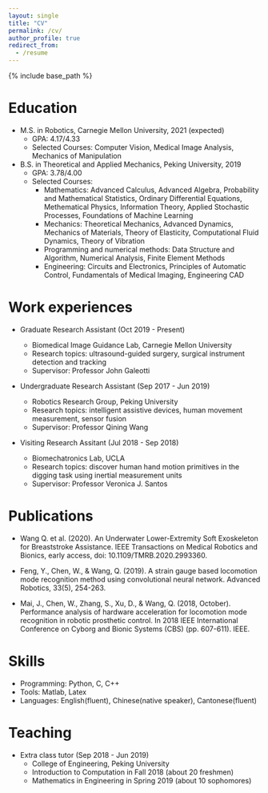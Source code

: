 ```yaml
---
layout: single
title: "CV"
permalink: /cv/
author_profile: true
redirect_from:
  - /resume
---
```


{% include base_path %}

Education
======
* M.S. in Robotics, Carnegie Mellon University, 2021 (expected)
  * GPA: 4.17/4.33
  * Selected Courses: Computer Vision, Medical Image Analysis, Mechanics of Manipulation
* B.S. in Theoretical and Applied Mechanics, Peking University, 2019
  * GPA: 3.78/4.00
  * Selected Courses:
    * Mathematics: Advanced Calculus, Advanced Algebra, Probability and Mathematical Statistics, Ordinary Differential Equations, Methematical Physics, Information Theory, Applied Stochastic Processes, Foundations of Machine Learning
    * Mechanics: Theoretical Mechanics, Advanced Dynamics, Mechanics of Materials, Theory of Elasticity, Computational Fluid Dynamics, Theory of Vibration
    * Programming and numerical methods: Data Structure and Algorithm, Numerical Analysis, Finite Element Methods
    * Engineering: Circuits and Electronics, Principles of Automatic Control, Fundamentals of Medical Imaging, Engineering CAD

Work experiences
======
* Graduate Research Assistant (Oct 2019 - Present)
  * Biomedical Image Guidance Lab, Carnegie Mellon University
  * Research topics: ultrasound-guided surgery, surgical instrument detection and tracking
  * Supervisor: Professor John Galeotti

* Undergraduate Research Assistant (Sep 2017 - Jun 2019)
  * Robotics Research Group, Peking University
  * Research topics: intelligent assistive devices, human movement measurement, sensor fusion
  * Supervisor: Professor Qining Wang

* Visiting Research Assitant (Jul 2018 - Sep 2018)
  * Biomechatronics Lab, UCLA
  * Research topics: discover human hand motion primitives in the digging task using inertial measurement units
  * Supervisor: Professor Veronica J. Santos

Publications
======
* Wang Q. et al. (2020). An Underwater Lower-Extremity Soft Exoskeleton for Breaststroke Assistance. IEEE Transactions on Medical Robotics and Bionics, early access, doi: 10.1109/TMRB.2020.2993360.

* Feng, Y., Chen, W., & Wang, Q. (2019). A strain gauge based locomotion mode recognition method using convolutional neural network. Advanced Robotics, 33(5), 254-263.

* Mai, J., Chen, W., Zhang, S., Xu, D., & Wang, Q. (2018, October). Performance analysis of hardware acceleration for locomotion mode recognition in robotic prosthetic control. In 2018 IEEE International Conference on Cyborg and Bionic Systems (CBS) (pp. 607-611). IEEE.


Skills
======
* Programming: Python, C, C++
* Tools: Matlab, Latex
* Languages: English(fluent), Chinese(native speaker), Cantonese(fluent)


  
<!-- Talks
======
  <ul>{% for post in site.talks %}
    {% include archive-single-talk-cv.html %}
  {% endfor %}</ul> -->
  
Teaching
======
* Extra class tutor (Sep 2018 - Jun 2019)
  * College of Engineering, Peking University
  * Introduction to Computation in Fall 2018 (about 20 freshmen) 
  * Mathematics in Engineering in Spring 2019 (about 10 sophomores)
  
<!-- Service and leadership
======
* Currently signed in to 43 different slack teams -->
